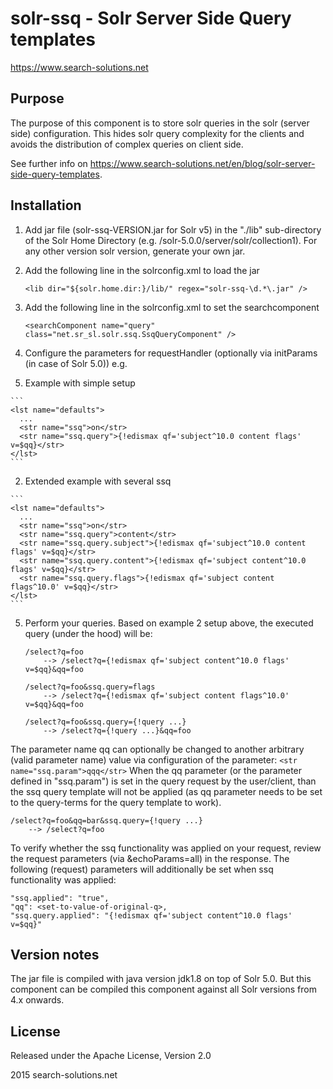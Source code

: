 # solr-ssq - Solr Server Side Query templates

https://www.search-solutions.net

## Purpose
The purpose of this component is to store solr queries in the solr (server side) configuration.
This hides solr query complexity for the clients and avoids the distribution of complex queries on client side.

See further info on https://www.search-solutions.net/en/blog/solr-server-side-query-templates.

## Installation
1. Add jar file (solr-ssq-VERSION.jar for Solr v5) in the "./lib" sub-directory of the Solr Home Directory (e.g. /solr-5.0.0/server/solr/collection1). For any other version solr version, generate your own jar.

2. Add the following line in the solrconfig.xml to load the jar

    ```
    <lib dir="${solr.home.dir:}/lib/" regex="solr-ssq-\d.*\.jar" />
    ```

3. Add the following line in the solrconfig.xml to set the searchcomponent

    ```
    <searchComponent name="query" class="net.sr_sl.solr.ssq.SsqQueryComponent" />
    ```

4. Configure the parameters for requestHandler (optionally via initParams (in case of Solr 5.0)) e.g.
  1. Example with simple setup
  
    ```
    <lst name="defaults">
	  ...
	  <str name="ssq">on</str>
      <str name="ssq.query">{!edismax qf='subject^10.0 content flags' v=$qq}</str>
    </lst>
    ```

  2. Extended example with several ssq

    ```
    <lst name="defaults">
	  ...
	  <str name="ssq">on</str>
      <str name="ssq.query">content</str>
      <str name="ssq.query.subject">{!edismax qf='subject^10.0 content flags' v=$qq}</str>
      <str name="ssq.query.content">{!edismax qf='subject content^10.0 flags' v=$qq}</str>
      <str name="ssq.query.flags">{!edismax qf='subject content flags^10.0' v=$qq}</str>
    </lst>
    ```
    
5. Perform your queries. Based on example 2 setup above, the executed query (under the hood) will be:

    ```
    /select?q=foo
		--> /select?q={!edismax qf='subject content^10.0 flags' v=$qq}&qq=foo
		   
	/select?q=foo&ssq.query=flags
		--> /select?q={!edismax qf='subject content flags^10.0' v=$qq}&qq=foo
		   
	/select?q=foo&ssq.query={!query ...}
		--> /select?q={!query ...}&qq=foo   
    ```
    
The parameter name qq can optionally be changed to another arbitrary (valid parameter name) value via configuration of the parameter:
    ```
    <str name="ssq.param">qqq</str>
    ```
When the qq parameter (or the parameter defined in "ssq.param") is set in the query request by the user/client, than the ssq query template will not be applied 
(as qq parameter needs to be set to the query-terms for the query template to work).

	/select?q=foo&qq=bar&ssq.query={!query ...}
		--> /select?q=foo 

To verify whether the ssq functionality was applied on your request, review the request parameters (via &echoParams=all) in the response. 
The following (request) parameters will additionally be set when ssq functionality was applied:

    "ssq.applied": "true",
    "qq": <set-to-value-of-original-q>,
    "ssq.query.applied": "{!edismax qf='subject content^10.0 flags' v=$qq}"


## Version notes
The jar file is compiled with java version jdk1.8 on top of Solr 5.0. 
But this component can be compiled this component against all Solr versions from 4.x onwards.

## License
Released under the Apache License, Version 2.0

2015 search-solutions.net

